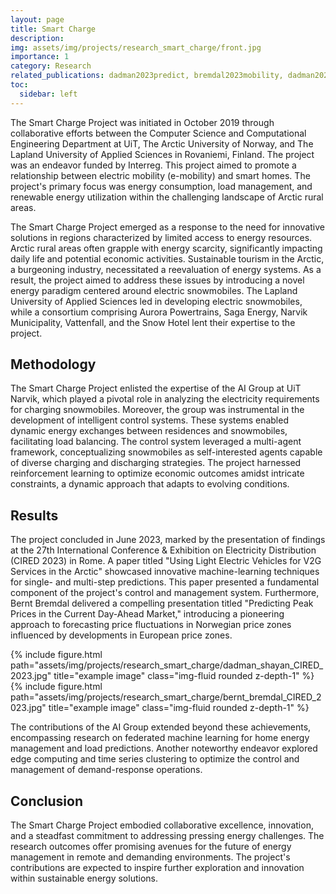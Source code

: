```yaml
---
layout: page
title: Smart Charge
description: 
img: assets/img/projects/research_smart_charge/front.jpg
importance: 1
category: Research
related_publications: dadman2023predict, bremdal2023mobility, dadman2021role, bremdal2023light
toc:
  sidebar: left
---
```



The Smart Charge Project was initiated in October 2019 through collaborative efforts between the Computer Science and Computational Engineering Department at UiT, The Arctic University of Norway, and The Lapland University of Applied Sciences in Rovaniemi, Finland. The project was an endeavor funded by Interreg. This project aimed to promote a relationship between electric mobility (e-mobility) and smart homes. The project's primary focus was energy consumption, load management, and renewable energy utilization within the challenging landscape of Arctic rural areas. 

The Smart Charge Project emerged as a response to the need for innovative solutions in regions characterized by limited access to energy resources. Arctic rural areas often grapple with energy scarcity, significantly impacting daily life and potential economic activities. Sustainable tourism in the Arctic, a burgeoning industry, necessitated a reevaluation of energy systems. As a result, the project aimed to address these issues by introducing a novel energy paradigm centered around electric snowmobiles. The Lapland University of Applied Sciences led in developing electric snowmobiles, while a consortium comprising Aurora Powertrains, Saga Energy, Narvik Municipality, Vattenfall, and the Snow Hotel lent their expertise to the project.

## Methodology
The Smart Charge Project enlisted the expertise of the AI Group at UiT Narvik, which played a pivotal role in analyzing the electricity requirements for charging snowmobiles. Moreover, the group was instrumental in the development of intelligent control systems. These systems enabled dynamic energy exchanges between residences and snowmobiles, facilitating load balancing. The control system leveraged a multi-agent framework, conceptualizing snowmobiles as self-interested agents capable of diverse charging and discharging strategies. The project harnessed reinforcement learning to optimize economic outcomes amidst intricate constraints, a dynamic approach that adapts to evolving conditions.

## Results
The project concluded in June 2023, marked by the presentation of findings at the 27th International Conference & Exhibition on Electricity Distribution (CIRED 2023) in Rome. A paper titled "Using Light Electric Vehicles for V2G Services in the Arctic" showcased innovative machine-learning techniques for single- and multi-step predictions. This paper presented a fundamental component of the project's control and management system. Furthermore, Bernt Bremdal delivered a compelling presentation titled "Predicting Peak Prices in the Current Day-Ahead Market," introducing a pioneering approach to forecasting price fluctuations in Norwegian price zones influenced by developments in European price zones.


<div class="row">
    <div class="col-sm mt-3 mt-md-0">
        {% include figure.html path="assets/img/projects/research_smart_charge/dadman_shayan_CIRED_2023.jpg" title="example image" class="img-fluid rounded z-depth-1" %}
    </div>
    <div class="col-sm mt-3 mt-md-0">
        {% include figure.html path="assets/img/projects/research_smart_charge/bernt_bremdal_CIRED_2023.jpg" title="example image" class="img-fluid rounded z-depth-1" %}
    </div>
</div>

The contributions of the AI Group extended beyond these achievements, encompassing research on federated machine learning for home energy management and load predictions. Another noteworthy endeavor explored edge computing and time series clustering to optimize the control and management of demand-response operations.

## Conclusion
The Smart Charge Project embodied collaborative excellence, innovation, and a steadfast commitment to addressing pressing energy challenges. The research outcomes offer promising avenues for the future of energy management in remote and demanding environments. The project's contributions are expected to inspire further exploration and innovation within sustainable energy solutions.
